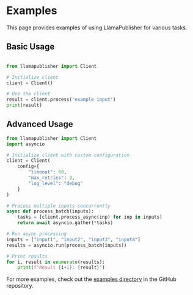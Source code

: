 # Examples

This page provides examples of using LlamaPublisher for various tasks.

## Basic Usage

```python

from llamapublisher import Client

# Initialize client
client = Client()

# Use the client
result = client.process("example input")
print(result)
```

## Advanced Usage

```python
from llamapublisher import Client
import asyncio

# Initialize client with custom configuration
client = Client(
    config={
        "timeout": 60,
        "max_retries": 3,
        "log_level": "debug"
    }
)

# Process multiple inputs concurrently
async def process_batch(inputs):
    tasks = [client.process_async(inp) for inp in inputs]
    return await asyncio.gather(*tasks)

# Run async processing
inputs = ["input1", "input2", "input3", "input4"]
results = asyncio.run(process_batch(inputs))

# Print results
for i, result in enumerate(results):
    print(f"Result {i+1}: {result}")
```

For more examples, check out the [examples directory](https://github.com/llamasearchai/llamapublisher/tree/main/examples) in the GitHub repository.
